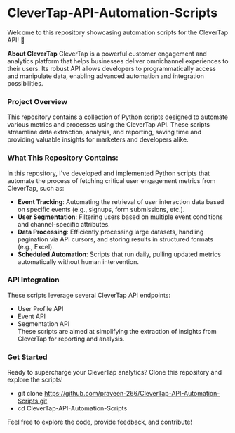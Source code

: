 # CleverTap-API-Automation-Scripts

Welcome to this repository showcasing automation scripts for the CleverTap API! 🚀

**About CleverTap**
CleverTap is a powerful customer engagement and analytics platform that helps businesses deliver omnichannel experiences to their users. Its robust API allows developers to programmatically access and manipulate data, enabling advanced automation and integration possibilities.

### Project Overview
This repository contains a collection of Python scripts designed to automate various metrics and processes using the CleverTap API. These scripts streamline data extraction, analysis, and reporting, saving time and providing valuable insights for marketers and developers alike.

### What This Repository Contains:
In this repository, I've developed and implemented Python scripts that automate the process of fetching critical user engagement metrics from CleverTap, such as:
- **Event Tracking**: Automating the retrieval of user interaction data based on specific events (e.g., signups, form submissions, etc.).
- **User Segmentation**: Filtering users based on multiple event conditions and channel-specific attributes.
- **Data Processing**: Efficiently processing large datasets, handling pagination via API cursors, and storing results in structured formats (e.g., Excel).
- **Scheduled Automation**: Scripts that run daily, pulling updated metrics automatically without human intervention.           
                      
### API Integration
These scripts leverage several CleverTap API endpoints:                      
* User Profile API                                   
* Event API                           
* Segmentation API                                                 
These scripts are aimed at simplifying the extraction of insights from CleverTap for reporting and analysis.                                                             

### Get Started                                 
Ready to supercharge your CleverTap analytics? Clone this repository and explore the scripts!                            
* git clone https://github.com/praveen-266/CleverTap-API-Automation-Scripts.git                               
* cd CleverTap-API-Automation-Scripts                        

 Feel free to explore the code, provide feedback, and contribute!

